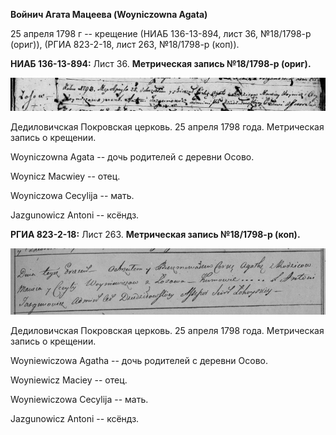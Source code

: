 **Войнич Агата Мацеева (Woyniczowna Agata)**

25 апреля 1798 г -- крещение (НИАБ 136-13-894, лист 36, №18/1798-р
(ориг)), (РГИА 823-2-18, лист 263, №18/1798-р (коп)).

**НИАБ 136-13-894:** Лист 36. **Метрическая запись №18/1798-р (ориг).**

![](./media/00f6c84a03f287e65bfb07e5bced6334127b86c2.png)

Дедиловичская Покровская церковь. 25 апреля 1798 года. Метрическая
запись о крещении.

Woyniczowna Agata -- дочь родителей с деревни Осовo.

Woynicz Macwiey -- отец.

Woyniczowa Cecylija -- мать.

Jazgunowicz Antoni -- ксёндз.

**РГИА 823-2-18:** Лист 263. **Метрическая запись №18/1798-р (коп).**

![](./media/2965ca9dc7848fe898a52f821e137dfc0f993552.png)

Дедиловичская Покровская церковь. 25 апреля 1798 года. Метрическая
запись о крещении.

Woyniewiczowa Agatha -- дочь родителей с деревни Осово.

Woyniewicz Maciey -- отец.

Woyniewiczowa Cecylija -- мать.

Jazgunowicz Antoni -- ксёндз.
